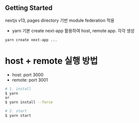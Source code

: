 ## Getting Started

nextjs v13, pages directory 기반 module federation 적용

- yarn 기본 create next-app 활용하여 host, remote app. 각각 생성
```sh
yarn create next-app ...
```

# host + remote 실행 방법

- host: port 3000
- remote: port 3001

```sh
# 1. install
$ yarn 
or 
$ yarn install --force

# 2. start
$ yarn start
```
